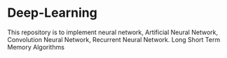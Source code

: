 # Deep-Learning
This repository is to implement neural network, Artificial Neural Network, Convolution Neural Network, Recurrent Neural Network. Long Short Term Memory Algorithms
